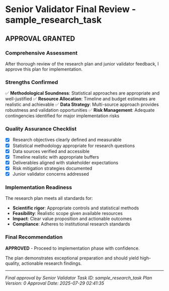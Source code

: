 # Senior Validator Final Review - sample_research_task

## APPROVAL GRANTED

### Comprehensive Assessment
After thorough review of the research plan and junior validator feedback, I approve this plan for implementation.

### Strengths Confirmed
✅ **Methodological Soundness**: Statistical approaches are appropriate and well-justified
✅ **Resource Allocation**: Timeline and budget estimates are realistic and achievable
✅ **Data Strategy**: Multi-source approach provides robustness and validation opportunities
✅ **Risk Management**: Adequate contingencies identified for major implementation risks

### Quality Assurance Checklist
- [x] Research objectives clearly defined and measurable
- [x] Statistical methodology appropriate for research questions
- [x] Data sources verified and accessible
- [x] Timeline realistic with appropriate buffers
- [x] Deliverables aligned with stakeholder expectations
- [x] Risk mitigation strategies documented
- [x] Junior validator concerns addressed

### Implementation Readiness
The research plan meets all standards for:
- **Scientific rigor**: Appropriate controls and statistical methods
- **Feasibility**: Realistic scope given available resources
- **Impact**: Clear value proposition and actionable outcomes
- **Compliance**: Adheres to institutional research standards

### Final Recommendation
**APPROVED** - Proceed to implementation phase with confidence.

The plan demonstrates exceptional preparation and should yield high-quality, actionable research findings.

---
*Final approval by Senior Validator*
*Task ID: sample_research_task*
*Plan Version: 0*
*Approval Date: 2025-07-29 02:41:35*
